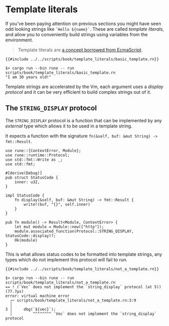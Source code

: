 # Template literals

If you've been paying attention on previous sections you might have seen odd
looking strings like `` `Hello ${name}` ``. These are called *template
literals*, and allow you to conveniently build strings using variables from the
environment.

> Template literals are [a concept borrowed from EcmaScript].

```rune
{{#include ../../scripts/book/template_literals/basic_template.rn}}
```

```text
$> cargo run --bin rune -- run scripts/book/template_literals/basic_template.rn
"I am 30 years old!"
```

Template strings are accelerated by the Vm, each argument uses a *display
protocol* and it can be very efficient to build complex strings out of it.

[a concept borrowed from EcmaScript]: https://developer.mozilla.org/en-US/docs/Web/JavaScript/Reference/Template_literals

## The `STRING_DISPLAY` protocol

The `STRING_DISPLAY` protocol is a function that can be implemented by any
*external* type which allows it to be used in a template string.

It expects a function with the signature `fn(&self, buf: &mut String) -> fmt::Result`.

```rust,noplaypen
use rune::{ContextError, Module};
use rune::runtime::Protocol;
use std::fmt::Write as _;
use std::fmt;

#[derive(Debug)]
pub struct StatusCode {
    inner: u32,
}

impl StatusCode {
    fn display(&self, buf: &mut String) -> fmt::Result {
        write!(buf, "{}", self.inner)
    }
}

pub fn module() -> Result<Module, ContextError> {
    let mut module = Module::new(["http"]);
    module.associated_function(Protocol::STRING_DISPLAY, StatusCode::display)?;
    Ok(module)
}
```

This is what allows status codes to be formatted into template strings, any
types which do not implement this protocol will fail to run.

```rune
{{#include ../../scripts/book/template_literals/not_a_template.rn}}
```

```text
$> cargo run --bin rune -- run scripts/book/template_literals/not_a_template.rn
== ! (`Vec` does not implement the `string_display` protocol (at 5)) (77.7µs)
error: virtual machine error
  ┌─ scripts/book/template_literals/not_a_template.rn:3:9
  │
3 │     dbg(`${vec}`);
  │         ^^^^^^^^ `Vec` does not implement the `string_display` protocol
```
